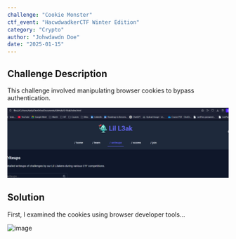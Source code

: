 ```yaml
---
challenge: "Cookie Monster"
ctf_event: "HacwdwadkerCTF Winter Edition"
category: "Crypto"
author: "Johwdawdn Doe"
date: "2025-01-15"
---
```


## Challenge Description
This challenge involved manipulating browser cookies to bypass authentication.

![alt text](image-1.png)

## Solution
First, I examined the cookies using browser developer tools...


![image](https://github.com/user-attachments/assets/ac6f08d0-aeb6-40ad-9181-97671d1ef889)
